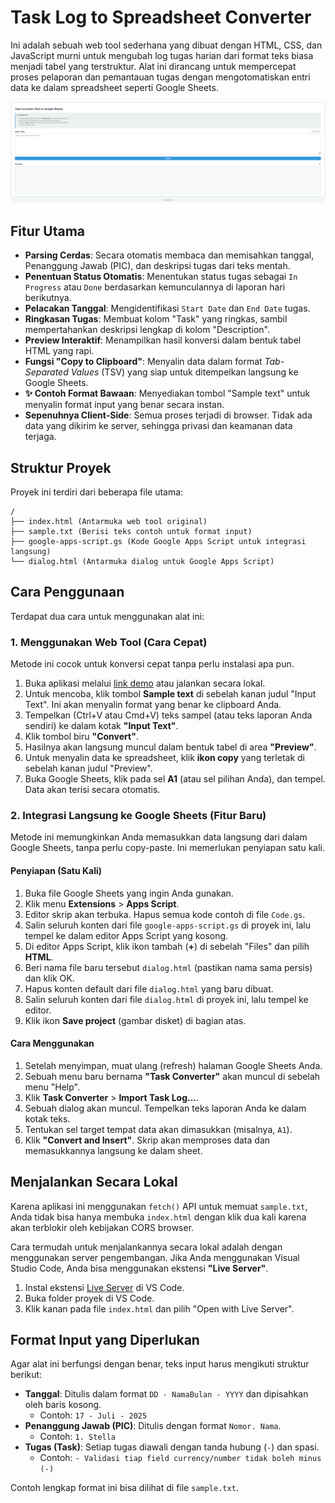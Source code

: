 # Task Log to Spreadsheet Converter

Ini adalah sebuah web tool sederhana yang dibuat dengan HTML, CSS, dan JavaScript murni untuk mengubah log tugas harian dari format teks biasa menjadi tabel yang terstruktur. Alat ini dirancang untuk mempercepat proses pelaporan dan pemantauan tugas dengan mengotomatiskan entri data ke dalam spreadsheet seperti Google Sheets.

[![Tampilan Aplikasi](https://github.com/fahroediin/Task-Converter/blob/main/Screenshot.png)](https://task-converter.vercel.app/)

## Fitur Utama

-   **Parsing Cerdas**: Secara otomatis membaca dan memisahkan tanggal, Penanggung Jawab (PIC), dan deskripsi tugas dari teks mentah.
-   **Penentuan Status Otomatis**: Menentukan status tugas sebagai `In Progress` atau `Done` berdasarkan kemunculannya di laporan hari berikutnya.
-   **Pelacakan Tanggal**: Mengidentifikasi `Start Date` dan `End Date` tugas.
-   **Ringkasan Tugas**: Membuat kolom "Task" yang ringkas, sambil mempertahankan deskripsi lengkap di kolom "Description".
-   **Preview Interaktif**: Menampilkan hasil konversi dalam bentuk tabel HTML yang rapi.
-   **Fungsi "Copy to Clipboard"**: Menyalin data dalam format *Tab-Separated Values* (TSV) yang siap untuk ditempelkan langsung ke Google Sheets.
-   **✨ Contoh Format Bawaan**: Menyediakan tombol "Sample text" untuk menyalin format input yang benar secara instan.
-   **Sepenuhnya Client-Side**: Semua proses terjadi di browser. Tidak ada data yang dikirim ke server, sehingga privasi dan keamanan data terjaga.

## Struktur Proyek

Proyek ini terdiri dari beberapa file utama:
```
/
├── index.html (Antarmuka web tool original)
├── sample.txt (Berisi teks contoh untuk format input)
├── google-apps-script.gs (Kode Google Apps Script untuk integrasi langsung)
└── dialog.html (Antarmuka dialog untuk Google Apps Script)
```

## Cara Penggunaan

Terdapat dua cara untuk menggunakan alat ini:

### 1. Menggunakan Web Tool (Cara Cepat)

Metode ini cocok untuk konversi cepat tanpa perlu instalasi apa pun.

1.  Buka aplikasi melalui [link demo](https://task-converter.vercel.app/) atau jalankan secara lokal.
2.  Untuk mencoba, klik tombol **Sample text** di sebelah kanan judul "Input Text". Ini akan menyalin format yang benar ke clipboard Anda.
3.  Tempelkan (Ctrl+V atau Cmd+V) teks sampel (atau teks laporan Anda sendiri) ke dalam kotak **"Input Text"**.
4.  Klik tombol biru **"Convert"**.
5.  Hasilnya akan langsung muncul dalam bentuk tabel di area **"Preview"**.
6.  Untuk menyalin data ke spreadsheet, klik **ikon copy** yang terletak di sebelah kanan judul "Preview".
7.  Buka Google Sheets, klik pada sel **A1** (atau sel pilihan Anda), dan tempel. Data akan terisi secara otomatis.

### 2. Integrasi Langsung ke Google Sheets (Fitur Baru)

Metode ini memungkinkan Anda memasukkan data langsung dari dalam Google Sheets, tanpa perlu copy-paste. Ini memerlukan penyiapan satu kali.

#### Penyiapan (Satu Kali)

1.  Buka file Google Sheets yang ingin Anda gunakan.
2.  Klik menu **Extensions** > **Apps Script**.
3.  Editor skrip akan terbuka. Hapus semua kode contoh di file `Code.gs`.
4.  Salin seluruh konten dari file `google-apps-script.gs` di proyek ini, lalu tempel ke dalam editor Apps Script yang kosong.
5.  Di editor Apps Script, klik ikon tambah (**+**) di sebelah "Files" dan pilih **HTML**.
6.  Beri nama file baru tersebut `dialog.html` (pastikan nama sama persis) dan klik OK.
7.  Hapus konten default dari file `dialog.html` yang baru dibuat.
8.  Salin seluruh konten dari file `dialog.html` di proyek ini, lalu tempel ke editor.
9.  Klik ikon **Save project** (gambar disket) di bagian atas.

#### Cara Menggunakan

1.  Setelah menyimpan, muat ulang (refresh) halaman Google Sheets Anda.
2.  Sebuah menu baru bernama **"Task Converter"** akan muncul di sebelah menu "Help".
3.  Klik **Task Converter** > **Import Task Log...**.
4.  Sebuah dialog akan muncul. Tempelkan teks laporan Anda ke dalam kotak teks.
5.  Tentukan sel target tempat data akan dimasukkan (misalnya, `A1`).
6.  Klik **"Convert and Insert"**. Skrip akan memproses data dan memasukkannya langsung ke dalam sheet.

## Menjalankan Secara Lokal

Karena aplikasi ini menggunakan `fetch()` API untuk memuat `sample.txt`, Anda tidak bisa hanya membuka `index.html` dengan klik dua kali karena akan terblokir oleh kebijakan CORS browser.

Cara termudah untuk menjalankannya secara lokal adalah dengan menggunakan server pengembangan. Jika Anda menggunakan Visual Studio Code, Anda bisa menggunakan ekstensi **"Live Server"**.

1.  Instal ekstensi [Live Server](https://marketplace.visualstudio.com/items?itemName=ritwickdey.LiveServer) di VS Code.
2.  Buka folder proyek di VS Code.
3.  Klik kanan pada file `index.html` dan pilih "Open with Live Server".

## Format Input yang Diperlukan

Agar alat ini berfungsi dengan benar, teks input harus mengikuti struktur berikut:

-   **Tanggal**: Ditulis dalam format `DD - NamaBulan - YYYY` dan dipisahkan oleh baris kosong.
    -   Contoh: `17 - Juli - 2025`
-   **Penanggung Jawab (PIC)**: Ditulis dengan format `Nomor. Nama`.
    -   Contoh: `1. Stella`
-   **Tugas (Task)**: Setiap tugas diawali dengan tanda hubung (`-`) dan spasi.
    -   Contoh: `- Validasi tiap field currency/number tidak boleh minus (-)`

Contoh lengkap format ini bisa dilihat di file `sample.txt`.